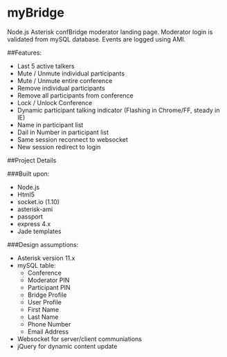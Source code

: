 # myBridge

Node.js Asterisk confBridge moderator landing page.  Moderator login is validated from mySQL database.  Events are logged using AMI.

##Features:
- Last 5 active talkers
- Mute / Unmute individual participants
- Mute / Unmute entire conference
- Remove individual participants
- Remove all participants from conference
- Lock / Unlock Conference
- Dynamic participant talking indicator (Flashing in Chrome/FF, steady in IE)
- Name in participant list
- Dail in Number in participant list
- Same session reconnect to websocket
- New session redirect to login

##Project Details

###Built upon:
- Node.js
- Html5
- socket.io (1.10)
- asterisk-ami
- passport
- express 4.x
- Jade templates

###Design assumptions:
- Asterisk version 11.x
- mySQL table:
  - Conference
  - Moderator PIN
  - Participant PIN
  - Bridge Profile
  - User Profile
  - First Name
  - Last Name
  - Phone Number
  - Email Address
- Websocket for server/client communiations
- jQuery for dynamic content update

